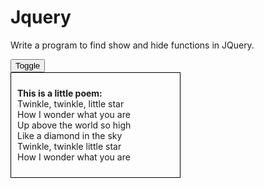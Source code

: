 # Jquery
Write a program to find show and hide functions in JQuery.
<!DOCTYPE html>    
<html>    
<head>    
<script src="http://ajax.googleapis.com/ajax/libs/jquery/1.11.2/jquery.min.js"></script>    
<script>    
$(document).ready(function(){    
    $("button").click(function(){    
        $("div.d1").toggle();    
    });    
});    
</script>    
</head>
<body>    
<button>Toggle</button>    
<div class="d1" style="border:1px solid black;padding:10px;width:250px">    
<p><b>This is a little poem: </b><br/>      
Twinkle, twinkle, little star<br/>      
How I wonder what you are<br/>      
Up above the world so high<br/>      
Like a diamond in the sky<br/>      
Twinkle, twinkle little star<br/>      
How I wonder what you are</p>     
</div>    
</body>    
</html>
